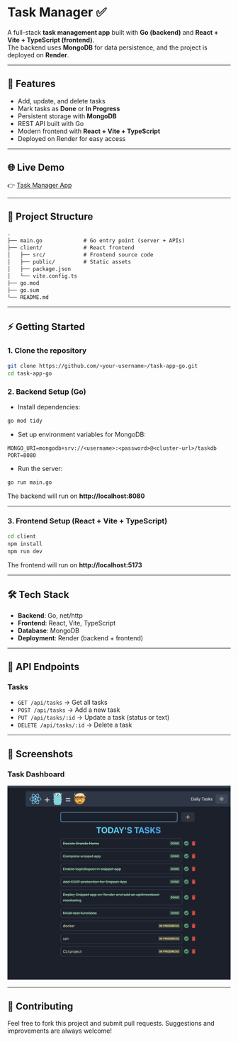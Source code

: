 # Task Manager ✅

A full-stack **task management app** built with **Go (backend)** and **React + Vite + TypeScript (frontend)**.  
The backend uses **MongoDB** for data persistence, and the project is deployed on **Render**.

---

## 🚀 Features
- Add, update, and delete tasks  
- Mark tasks as **Done** or **In Progress**  
- Persistent storage with **MongoDB**  
- REST API built with Go  
- Modern frontend with **React + Vite + TypeScript**  
- Deployed on Render for easy access  

---

## 🌐 Live Demo
👉 [Task Manager App](https://task-app-go.onrender.com/)

---

## 📂 Project Structure
```
.
├── main.go             # Go entry point (server + APIs)
├── client/             # React frontend
│   ├── src/            # Frontend source code
│   ├── public/         # Static assets
│   ├── package.json
│   └── vite.config.ts
├── go.mod
├── go.sum
└── README.md
```

---

## ⚡ Getting Started

### 1. Clone the repository
```bash
git clone https://github.com/<your-username>/task-app-go.git
cd task-app-go
```

### 2. Backend Setup (Go)
- Install dependencies:
```bash
go mod tidy
```

- Set up environment variables for MongoDB:
```env
MONGO_URI=mongodb+srv://<username>:<password>@<cluster-url>/taskdb
PORT=8080
```

- Run the server:
```bash
go run main.go
```

The backend will run on **http://localhost:8080**

---

### 3. Frontend Setup (React + Vite + TypeScript)
```bash
cd client
npm install
npm run dev
```

The frontend will run on **http://localhost:5173**

---

## 🛠 Tech Stack
- **Backend**: Go, net/http  
- **Frontend**: React, Vite, TypeScript  
- **Database**: MongoDB  
- **Deployment**: Render (backend + frontend)  

---

## 📖 API Endpoints

### Tasks
- `GET /api/tasks` → Get all tasks  
- `POST /api/tasks` → Add a new task  
- `PUT /api/tasks/:id` → Update a task (status or text)  
- `DELETE /api/tasks/:id` → Delete a task  

---

## 📸 Screenshots
### Task Dashboard
![Task Dashboard](./screenshots/dashboard.png)

---

## 🤝 Contributing
Feel free to fork this project and submit pull requests. Suggestions and improvements are always welcome!

